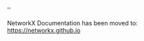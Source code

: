 '<meta http-equiv="refresh" content="0; URL=https://networkx.github.io/documentation/stable/reference/algorithms.dominance.html">'

NetworkX Documentation has been moved to:<br><a href="https://networkx.github.io">https://networkx.github.io</a>
